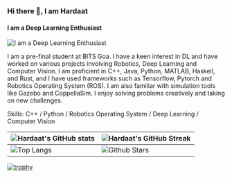 ### Hi there 👋, I am Hardaat
#### I am a Deep Learning Enthusiast
![I am a Deep Learning Enthusiast](https://arturssmirnovs.github.io/github-profile-readme-generator/images/banner.png)

I am a pre-final student at BITS Goa. I have a keen interest in DL and have worked on various projects involving Robotics, Deep Learning and Computer Vision. I am proficient in C++, Java, Python, MATLAB, Haskell, and Rust, and I have used frameworks such as Tensorflow, Pytorch and Robotics Operating System (ROS). I am also familiar with simulation tools like Gazebo and CoppeliaSim. I enjoy solving problems creatively and taking on new challenges.

Skills: C++ / Python / Robotics Operating System / Deep Learning / Computer Vision


<p>
  
|![Hardaat's GitHub stats](https://github-readme-stats.vercel.app/api?username=hardaatbaath&show_icons=true&theme=tokyonight&custom_title=Hardaat's%20GitHub%20Stats)  | ![Hardaat's GitHub Streak](https://github-readme-streak-stats.herokuapp.com/?user=hardaatbaath&theme=tokyonight) |
| --- | --- |
| ![Top Langs](https://github-readme-stats.vercel.app/api/top-langs/?username=hardaatbaath&theme=tokyonight&custom_title=Language%20Stats&layout=donut-vertical) | ![Github Stars](https://github-readme-stats.vercel.app/api?username=hardaatbaath&show_icons=true&locale=en&count_private=true&hide_rank=true&custom_title=My%20GitHub%20Stats&theme=tokyonight&show=reviews,discussions_started,discussions_answered,prs_merged,prs_merged_percentage) |
</p>

[![trophy](https://github-profile-trophy.vercel.app/?username=hardaatbaath&theme=tokyonight)](https://github.com/ryo-ma/github-profile-trophy)
<!--
**hardaatbaath/hardaatbaath** is a ✨ _special_ ✨ repository because its `README.md` (this file) appears on your GitHub profile.

Here are some ideas to get you started:

- 🔭 I’m currently working on ...
- 🌱 I’m currently learning ...
- 👯 I’m looking to collaborate on ...
- 🤔 I’m looking for help with ...
- 💬 Ask me about ...
- 📫 How to reach me: ...
- 😄 Pronouns: ...
- ⚡ Fun fact: ...
-->
